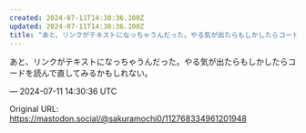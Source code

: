 ```yaml
---
created: 2024-07-11T14:30:36.100Z
updated: 2024-07-11T14:30:36.100Z
title: "あと、リンクがテキストになっちゃうんだった。やる気が出たらもしかしたらコードを読んで直してみるかもしれない。[...]"
---
```


<p>あと、リンクがテキストになっちゃうんだった。やる気が出たらもしかしたらコードを読んで直してみるかもしれない。</p>

&mdash; 2024-07-11 14:30:36 UTC

Original URL: https://mastodon.social/@sakuramochi0/112768334961201948

